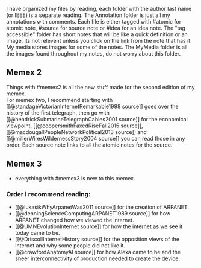 
I have organized my files by reading, each folder with the author last name (or IEEE) is a separate reading. The Annotation folder is just all my annotations with comments. Each file is either tagged with #atomic for atomic note, #source for source note or #idea for an idea note.
The "tag accessible" folder has short notes that will be like a quick definition or an image, its not relevent unless you click on the link from the note that has it. My media stores images for some of the notes. The MyMedia folder is all the images found throughout my notes, do not worry about this folder.
<br>
## Memex 2 
Things with #memex2 is all the new stuff made for the second edition of my memex.
<br>
For memex two, I recommend starting with [[@standageVictorianInternetRemarkable1998 source]] goes over the history of the first telegraph, then go with [[@headrickSubmarineTelegraphCables2001 source]] for the economical viewpoint, [[@coopersmithFaxedRiseFall2015 source]], [[@macdougallPeopleNetworkPolitical2013 source]] and [[@millerWiresWildernessStory2004 source]] you can read those in any order. Each source note links to all the atomic notes for the source.
<br>
## Memex 3
- everything with #memex3 is new to this memex.
### Order I recommend reading:
- [[@lukasikWhyArpanetWas2011 source]] for the creation of ARPANET.
- [[@denningScienceComputingARPANET1989 source]] for how ARPANET changed how we viewed the internet.
- [[@UMNEvolutionInternet source]] for how the internet as we see it today came to be.
- [[@DriscollInternetHistory source]] for the opposition views of the internet and why some people did not like it.
- [[@crawfordAnatomyAI source]] for how Alexa came to be and the sheer interconnectivity of production needed to create the device. 